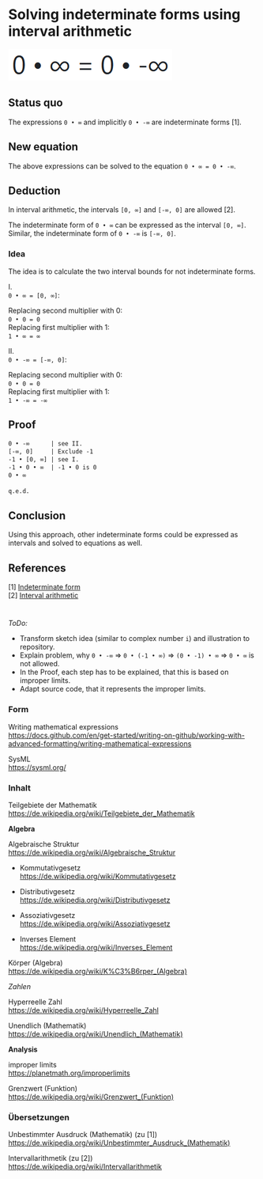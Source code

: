 # Solving indeterminate forms using interval arithmetic

![](images/formula.png)

## Status quo

The expressions `0 • ∞` and implicitly `0 • -∞` are indeterminate forms [1].

## New equation

The above expressions can be solved to the equation `0 • ∞ = 0 • -∞`.

## Deduction

In interval arithmetic, the intervals `[0, ∞]` and `[-∞, 0]` are allowed [2].

The indeterminate form of `0 • ∞` can be expressed as the interval `[0, ∞]`.  
Similar, the indeterminate form of `0 • -∞` is `[-∞, 0]`.

### Idea

The idea is to calculate the two interval bounds for not indeterminate forms.

I.  
`0 • ∞ = [0, ∞]`:

Replacing second multiplier with 0:  
`0 • 0 = 0`  
Replacing first multiplier with 1:  
`1 • ∞ = ∞`

II.  
`0 • -∞ = [-∞, 0]`:

Replacing second multiplier with 0:  
`0 • 0 = 0`  
Replacing first multiplier with 1:  
`1 • -∞ = -∞`

## Proof

```
0 • -∞      | see II.
[-∞, 0]     | Exclude -1
-1 • [0, ∞] | see I.
-1 • 0 • ∞  | -1 • 0 is 0
0 • ∞

q.e.d.
```

## Conclusion

Using this approach, other indeterminate forms could be expressed as intervals and solved to equations as well.

## References

[1] [Indeterminate form](https://en.wikipedia.org/wiki/Indeterminate_form)  
[2] [Interval arithmetic](https://en.wikipedia.org/wiki/Interval_arithmetic)

#

*ToDo:*

- Transform sketch idea (similar to complex number `i`) and illustration to repository.  
- Explain problem, why  `0 • -∞` => `0 • (-1 • ∞)` => `(0 • -1) • ∞` => `0 • ∞` is not allowed.  
- In the Proof, each step has to be explained, that this is based on improper limits.  
- Adapt source code, that it represents the improper limits.  

### Form

Writing mathematical expressions  
https://docs.github.com/en/get-started/writing-on-github/working-with-advanced-formatting/writing-mathematical-expressions

SysML  
https://sysml.org/

### Inhalt

Teilgebiete der Mathematik  
https://de.wikipedia.org/wiki/Teilgebiete_der_Mathematik

**Algebra**

Algebraische Struktur  
https://de.wikipedia.org/wiki/Algebraische_Struktur

- Kommutativgesetz  
https://de.wikipedia.org/wiki/Kommutativgesetz

- Distributivgesetz  
https://de.wikipedia.org/wiki/Distributivgesetz

- Assoziativgesetz  
https://de.wikipedia.org/wiki/Assoziativgesetz

- Inverses Element  
https://de.wikipedia.org/wiki/Inverses_Element

Körper (Algebra)  
https://de.wikipedia.org/wiki/K%C3%B6rper_(Algebra)

*Zahlen*

Hyperreelle Zahl  
https://de.wikipedia.org/wiki/Hyperreelle_Zahl

Unendlich (Mathematik)  
https://de.wikipedia.org/wiki/Unendlich_(Mathematik)

**Analysis**

improper limits  
https://planetmath.org/improperlimits

Grenzwert (Funktion)  
https://de.wikipedia.org/wiki/Grenzwert_(Funktion)

### Übersetzungen

Unbestimmter Ausdruck (Mathematik) (zu [1])  
https://de.wikipedia.org/wiki/Unbestimmter_Ausdruck_(Mathematik)

Intervallarithmetik (zu [2])  
https://de.wikipedia.org/wiki/Intervallarithmetik
